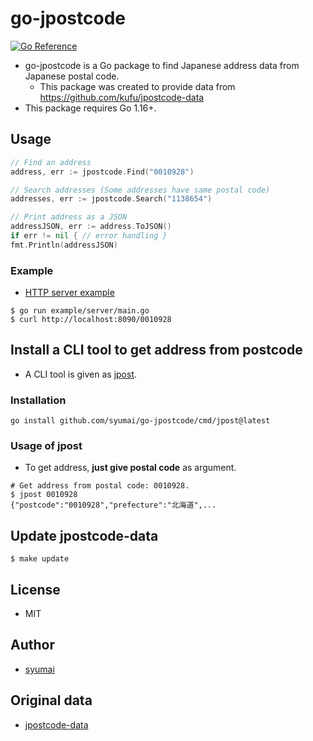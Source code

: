 # go-jpostcode

[![Go Reference](https://pkg.go.dev/badge/github.com/syumai/go-jpostcode.svg)](https://pkg.go.dev/github.com/syumai/go-jpostcode)

- go-jpostcode is a Go package to find Japanese address data from Japanese postal code.
  - This package was created to provide data from https://github.com/kufu/jpostcode-data
- This package requires Go 1.16+.

## Usage

```go
// Find an address
address, err := jpostcode.Find("0010928")

// Search addresses (Some addresses have same postal code)
addresses, err := jpostcode.Search("1138654")

// Print address as a JSON
addressJSON, err := address.ToJSON()
if err != nil { // error handling }
fmt.Println(addressJSON)
```

### Example

- [HTTP server example](https://github.com/syumai/go-jpostcode/blob/master/example/server/main.go)

```console
$ go run example/server/main.go
$ curl http://localhost:8090/0010928
```

## Install a CLI tool to get address from postcode

- A CLI tool is given as [jpost](https://github.com/syumai/go-jpostcode/blob/master/cmd/jpost).

### Installation

```
go install github.com/syumai/go-jpostcode/cmd/jpost@latest
```

### Usage of jpost

- To get address, **just give postal code** as argument.

```
# Get address from postal code: 0010928.
$ jpost 0010928
{"postcode":"0010928","prefecture":"北海道",...
```

## Update jpostcode-data

```console
$ make update
```

## License

- MIT

## Author

- [syumai](https://github.com/syumai)

## Original data

- [jpostcode-data](https://github.com/kufu/jpostcode-data)
